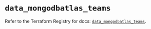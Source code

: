 # `data_mongodbatlas_teams`

Refer to the Terraform Registry for docs: [`data_mongodbatlas_teams`](https://registry.terraform.io/providers/mongodb/mongodbatlas/1.15.2/docs/data-sources/teams).
